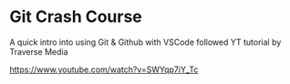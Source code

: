 # Git Crash Course

A quick intro into using Git & Github with VSCode
followed YT tutorial by Traverse Media

https://www.youtube.com/watch?v=SWYqp7iY_Tc

